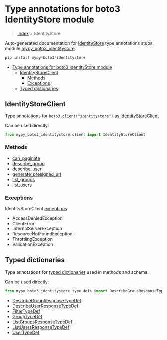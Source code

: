 # Type annotations for boto3 IdentityStore module

> [Index](..) > IdentityStore

Auto-generated documentation for
[IdentityStore](https://boto3.amazonaws.com/v1/documentation/api/1.17.72/reference/services/identitystore.html#IdentityStore)
type annotations stubs module
[mypy_boto3_identitystore](https://pypi.org/project/mypy-boto3-identitystore/).

```bash
pip install mypy-boto3-identitystore
```

- [Type annotations for boto3 IdentityStore module](#type-annotations-for-boto3-identitystore-module)
  - [IdentityStoreClient](#identitystoreclient)
    - [Methods](#methods)
    - [Exceptions](#exceptions)
  - [Typed dictionaries](#typed-dictionaries)

## IdentityStoreClient

Type annotations for `boto3.client("identitystore")` as
[IdentityStoreClient](./client.md)

Can be used directly:

```python
from mypy_boto3_identitystore.client import IdentityStoreClient
```

### Methods

- [can_paginate](./client.md#can_paginate)
- [describe_group](./client.md#describe_group)
- [describe_user](./client.md#describe_user)
- [generate_presigned_url](./client.md#generate_presigned_url)
- [list_groups](./client.md#list_groups)
- [list_users](./client.md#list_users)

### Exceptions

IdentityStoreClient [exceptions](./client.md#exceptions)

- AccessDeniedException
- ClientError
- InternalServerException
- ResourceNotFoundException
- ThrottlingException
- ValidationException

## Typed dictionaries

Type annotations for [typed dictionaries](./type_defs.md) used in methods and
schema.

Can be used directly:

```python
from mypy_boto3_identitystore.type_defs import DescribeGroupResponseTypeDef, ...
```

- [DescribeGroupResponseTypeDef](./type_defs.md#describegroupresponsetypedef)
- [DescribeUserResponseTypeDef](./type_defs.md#describeuserresponsetypedef)
- [FilterTypeDef](./type_defs.md#filtertypedef)
- [GroupTypeDef](./type_defs.md#grouptypedef)
- [ListGroupsResponseTypeDef](./type_defs.md#listgroupsresponsetypedef)
- [ListUsersResponseTypeDef](./type_defs.md#listusersresponsetypedef)
- [UserTypeDef](./type_defs.md#usertypedef)
